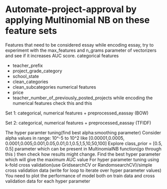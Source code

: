 # Automate-project-approval by applying Multinomial NB on these feature sets
Features that need to be considered
essay
while encoding essay, try to experiment with the max_features and n_grams parameter of vectorizers and see if it increases AUC score.
categorical features
- teacher_prefix
- project_grade_category
- school_state
- clean_categories
- clean_subcategories
numerical features
- price
- teacher_number_of_previously_posted_projects
while encoding the numerical features check this and this

Set 1: categorical, numerical features + preprocessed_eassay (BOW)

Set 2: categorical, numerical features + preprocessed_eassay (TFIDF)

The hyper paramter tuning(find best alpha:smoothing parameter)
Consider alpha values in range: 10^-5 to 10^2 like [0.00001,0.0005, 0.0001,0.005,0.001,0.05,0.01,0.1,0.5,1,5,10,50,100]
Explore class_prior = [0.5, 0.5] parameter which can be present in MultinomialNB function(go through this ) then check how results might change.
Find the best hyper parameter which will give the maximum AUC value
For hyper parameter tuning using k-fold cross validation(use GridsearchCV or RandomsearchCV)/simple cross validation data (write for loop to iterate over hyper parameter values)
You need to plot the performance of model both on train data and cross validation data for each hyper parameter

